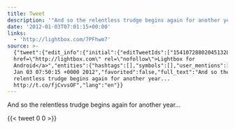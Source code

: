 ```yaml
---
title: Tweet
description: '"And so the relentless trudge begins again for another year... "'
date: '2012-01-03T07:01:15+00:00'
links:
  - 'http://lightbox.com/7PFhwm7'
source: >-
  {"tweet":{"edit_info":{"initial":{"editTweetIds":["154107288020451328"],"editableUntil":"2012-01-03T08:50:15.296Z","editsRemaining":"5","isEditEligible":true}},"retweeted":false,"source":"<a
  href=\"http://lightbox.com\" rel=\"nofollow\">Lightbox for
  Android</a>","entities":{"hashtags":[],"symbols":[],"user_mentions":[],"urls":[{"url":"http://t.co/fjCvvsOF","expanded_url":"http://lightbox.com/7PFhwm7","display_url":"lightbox.com/7PFhwm7","indices":["62","82"]}]},"display_text_range":["0","82"],"favorite_count":"0","id_str":"154107288020451328","truncated":false,"retweet_count":"0","id":"154107288020451328","possibly_sensitive":false,"created_at":"Tue
  Jan 03 07:50:15 +0000 2012","favorited":false,"full_text":"And so the
  relentless trudge begins again for another year...
  http://t.co/fjCvvsOF","lang":"en"}}
---
```

And so the relentless trudge begins again for another year... 
    
{{< tweet 0 0 >}}
    
